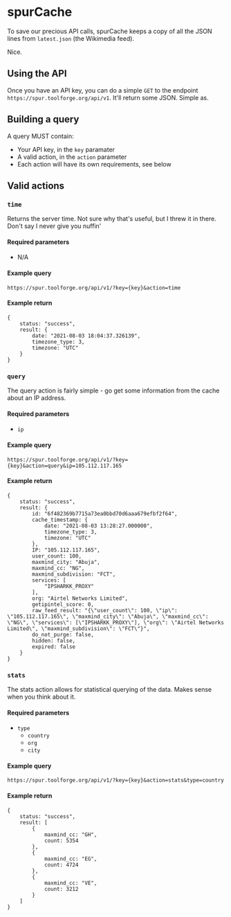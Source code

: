 # spurCache
To save our precious API calls, spurCache keeps a copy of all the JSON lines from `latest.json` (the Wikimedia feed).

Nice.

## Using the API
Once you have an API key, you can do a simple `GET` to the endpoint `https://spur.toolforge.org/api/v1`. It'll return some JSON. Simple as.

## Building a query
A query MUST contain:
 - Your API key, in the `key` paramater
 - A valid action, in the `action` parameter
 - Each action will have its own requirements, see below

## Valid actions

### `time`
Returns the server time. Not sure why that's useful, but I threw it in there. Don't say I never give you nuffin'

#### Required parameters
  - N/A

#### Example query
`https://spur.toolforge.org/api/v1/?key={key}&action=time`

#### Example return
```
{
    status: "success",
    result: {
        date: "2021-08-03 18:04:37.326139",
        timezone_type: 3,
        timezone: "UTC"
    }
}
```

### `query`
The query action is fairly simple - go get some information from the cache about an IP address.

#### Required parameters
 - `ip`

#### Example query
`https://spur.toolforge.org/api/v1/?key={key}&action=query&ip=105.112.117.165`

#### Example return
```
{
    status: "success",
    result: {
        id: "6f482369b7715a73ea0bbd70d6aaa679efbf2f64",
        cache_timestamp: {
            date: "2021-08-03 13:28:27.000000",
            timezone_type: 3,
            timezone: "UTC"
        },
        IP: "105.112.117.165",
        user_count: 100,
        maxmind_city: "Abuja",
        maxmind_cc: "NG",
        maxmind_subdivision: "FCT",
        services: [
            "IPSHARKK_PROXY"
        ],
        org: "Airtel Networks Limited",
        getipintel_score: 0,
        raw_feed_result: "{\"user_count\": 100, \"ip\": \"105.112.117.165\", \"maxmind_city\": \"Abuja\", \"maxmind_cc\": \"NG\", \"services\": [\"IPSHARKK_PROXY\"], \"org\": \"Airtel Networks Limited\", \"maxmind_subdivision\": \"FCT\"}",
        do_not_purge: false,
        hidden: false,
        expired: false
    }
}
```

### `stats`
The stats action allows for statistical querying of the data. Makes sense when you think about it.

#### Required parameters
 - `type`
    - `country`
    - `org`
    - `city`

#### Example query
`https://spur.toolforge.org/api/v1/?key={key}&action=stats&type=country`

#### Example return
```
{
    status: "success",
    result: [
        {
            maxmind_cc: "GH",
            count: 5354
        },
        {
            maxmind_cc: "EG",
            count: 4724
        },
        {
            maxmind_cc: "VE",
            count: 3212
        }
    ]
}
```